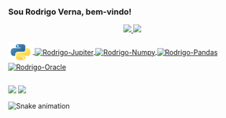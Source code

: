 ### Sou Rodrigo Verna, bem-vindo! 
<div align="center">
  <a href="https://github.com/rodrigo-verna">
  <img height="180em" src="https://github-readme-stats.vercel.app/api?username=rodrigo-verna&show_icons=true&theme=dark&include_all_commits=true&count_private=true"/>
  <img height="180em" src="https://github-readme-stats.vercel.app/api/top-langs/?username=rodrigo-verna&layout=compact&langs_count=7&theme=dark"/>
</div>
<div style="display: inline_block"><br>
    <img align="center" alt="Rodrigo-Python" height="40" width="50" src="https://raw.githubusercontent.com/devicons/devicon/master/icons/python/python-original.svg">
   <img align="center" alt="Rodrigo-Jupiter" height="40" width="50" src="https://cdn.jsdelivr.net/gh/devicons/devicon/icons/jupyter/jupyter-original-wordmark.svg"/>
  <img align="center" alt="Rodrigo-Numpy" height="60" width="70" src="https://cdn.jsdelivr.net/gh/devicons/devicon/icons/numpy/numpy-original-wordmark.svg" />
  <img align="center" alt="Rodrigo-Pandas" height="40" width="50"src="https://cdn.jsdelivr.net/gh/devicons/devicon/icons/pandas/pandas-original-wordmark.svg" />

  <img align="center" alt="Rodrigo-Oracle" height="50" width="60" src="https://cdn.jsdelivr.net/gh/devicons/devicon/icons/oracle/oracle-original.svg" />
 </div>
  
  ##
 
<div> 
  <a href="https://www.linkedin.com/in/rodrigoverna" target="_blank"><img src="https://img.shields.io/badge/-LinkedIn-%230077B5?style=for-the-badge&logo=linkedin&logoColor=white" target="_blank"></a>
  <a href="https://www.twitter.com/rodrigo_verna" target="_blank"><img src="https://img.shields.io/badge/-Twitter-%230077B5?style=for-the-badge&logo=twitter&logoColor=white" target="_blank"></a>

 
  ![Snake animation](https://github.com/rodrigo-verna/rodrigo-verna/blob/output/github-contribution-grid-snake.svg)
 
</div>
